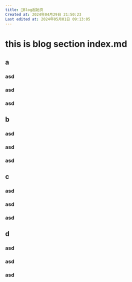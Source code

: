 ```yaml
---
title: 📰Blog起始页
Created at: 2024年04月29日 21:50:23
Last edited at: 2024年05月01日 09:13:05
---
```

# this is blog section index.md
## a
### asd
### asd
### asd
## b
### asd
### asd
### asd
## c
### asd
### asd
### asd
## d
### asd
### asd
### asd